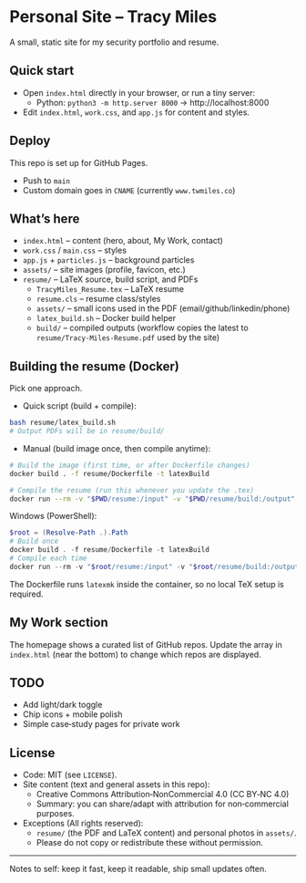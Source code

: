 # Personal Site – Tracy Miles

A small, static site for my security portfolio and resume.

## Quick start

- Open `index.html` directly in your browser, or run a tiny server:
  - Python: `python3 -m http.server 8000` → http://localhost:8000
- Edit `index.html`, `work.css`, and `app.js` for content and styles.

## Deploy

This repo is set up for GitHub Pages.
- Push to `main`
- Custom domain goes in `CNAME` (currently `www.twmiles.co`)

## What’s here

- `index.html` – content (hero, about, My Work, contact)
- `work.css` / `main.css` – styles
- `app.js` + `particles.js` – background particles
- `assets/` – site images (profile, favicon, etc.)
- `resume/` – LaTeX source, build script, and PDFs
  - `TracyMiles_Resume.tex` – LaTeX resume
  - `resume.cls` – resume class/styles
  - `assets/` – small icons used in the PDF (email/github/linkedin/phone)
  - `latex_build.sh` – Docker build helper
  - `build/` – compiled outputs (workflow copies the latest to `resume/Tracy-Miles-Resume.pdf` used by the site)

## Building the resume (Docker)

Pick one approach.

- Quick script (build + compile):
```bash
bash resume/latex_build.sh
# Output PDFs will be in resume/build/
```

- Manual (build image once, then compile anytime):
```bash
# Build the image (first time, or after Dockerfile changes)
docker build . -f resume/Dockerfile -t latexBuild

# Compile the resume (run this whenever you update the .tex)
docker run --rm -v "$PWD/resume:/input" -v "$PWD/resume/build:/output" latexBuild
```

Windows (PowerShell):
```powershell
$root = (Resolve-Path .).Path
# Build once
docker build . -f resume/Dockerfile -t latexBuild
# Compile each time
docker run --rm -v "$root/resume:/input" -v "$root/resume/build:/output" latexBuild
```
The Dockerfile runs `latexmk` inside the container, so no local TeX setup is required.

## My Work section

The homepage shows a curated list of GitHub repos. Update the array in `index.html` (near the bottom) to change which repos are displayed.

## TODO

- Add light/dark toggle
- Chip icons + mobile polish
- Simple case‑study pages for private work

## License

- Code: MIT (see `LICENSE`).
- Site content (text and general assets in this repo):
  - Creative Commons Attribution‑NonCommercial 4.0 (CC BY‑NC 4.0)
  - Summary: you can share/adapt with attribution for non‑commercial purposes.
- Exceptions (All rights reserved):
  - `resume/` (the PDF and LaTeX content) and personal photos in `assets/`.
  - Please do not copy or redistribute these without permission.

---
Notes to self: keep it fast, keep it readable, ship small updates often. 

